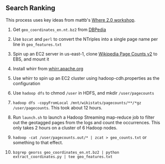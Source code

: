 Search Ranking
---------------

This process uses key ideas from mattb's [Where 2.0 workshop](https://github.com/mattb/where2012-workshop).

1. Get `geo_coordinates_en.nt.bz2` from [DBPedia](http://dbpedia.org/Downloads)

2. Use `bzcat` and `perl` to convert the NTriples into a single page name per line in `geo_features.txt`

2. Spin up an EC2 server in us-east-1, clone [Wikipedia Page Counts v2](http://aws.amazon.com/datasets/4182) to EBS, and mount it

3. Install whirr from [whirr.apache.org](http://whirr.apache.org/)

4. Use whirr to spin up an EC2 cluster using hadoop-cdh.properties as the configuration

5. Use `hadoop dfs` to chmod `/user` in HDFS, and mkdir `/user/pagecounts`

6. `hadoop dfs -copyFromLocal /mnt/wikistats/pagecounts/**/*gz /user/pagecounts`. This took about 12 hours.

7. Run `launch.sh` to launch a Hadoop Streaming map-reduce job to filter out
the geotagged pages from the logs and count the occurrences. This only takes 2
hours on a cluster of 6 Hadoop nodes.

8. `hadoop -cat /user/pagecounts.out/* | zcat > geo_counts.txt` or something to that effect.

9. `bzgrep georss geo_coordinates_en.nt.bz2 | python extract_coordinates.py | tee geo_features.txt`
